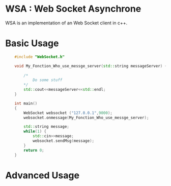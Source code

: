 # WSA : Web Socket Asynchrone

WSA is an implementation of an Web Socket client in c++.

Basic Usage
===============
```c++
	#include "WebSocket.h"

	void My_Fonction_Who_use_messge_server(std::string messageServer) {
	
		/*
			Do some stuff
		*/
		std::cout<<messageServer<<std::endl;
	}

	int main()
	{
		WebSocket websocket ("127.0.0.1",9000);
		websocket.onmessage(My_Fonction_Who_use_messge_server);

		std::string message;
		while(1) {
			std::cin>>message;
			websocket.sendMsg(message);
		}
		return 0;
	}


```

Advanced Usage
===============

